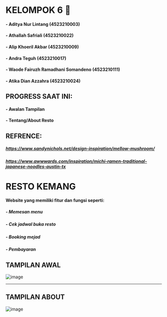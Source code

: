 # KELOMPOK 6 🚀
#### - Aditya Nur Lintang (4523210003)
#### - Athallah Safriali (4523210022)
#### - Alip Khoeril Akbar (4523210009)
#### - Andra Teguh (4523210017)
#### - Waode Fairuzh Ramadhani Somandeno (4523210111)
#### - Atika Dian Azzahra (4523210024)

## PROGRESS SAAT INI:
#### - Awalan Tampilan
#### - Tentang/About Resto

## REFRENCE:
##### https://www.sandynichols.net/design-inspiration/mellow-mushroom/
##### https://www.awwwards.com/inspiration/michi-ramen-traditional-japanese-noodles-austin-tx

# RESTO KEMANG
#### Website yang memiliki fitur dan fungsi seperti:
##### - Memesan menu
##### - Cek jadwal buka resto
##### - Booking mejad
##### - Pembayaran

## TAMPILAN AWAL
![image](https://github.com/user-attachments/assets/087c9ba1-838c-4465-bd42-2c8ff84c56e4)

---
## TAMPILAN ABOUT
![image](https://github.com/user-attachments/assets/90a5f175-846b-480c-a28f-ae73ae9dad48)
